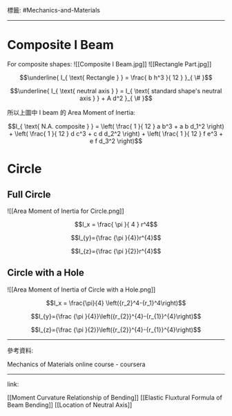 標籤: #Mechanics-and-Materials 

---

# Composite I Beam

For composite shapes:
![[Composite I Beam.jpg]]
![[Rectangle Part.jpg]]

$$\underline{ I_{ \text{ Rectangle } } = 
\frac{ b h^3 }{ 12 } }_{ \# }$$

$$\underline{ I_{ \text{ neutral axis } } = I_{ \text{ standard shape's neutral axis } } + A d^2 }_{ \# }$$

所以上圖中 I beam 的 Area Moment of Inertia:

$$I_{ \text{ N.A. composite } } = \left( \frac{ 1 }{ 12 } a b^3 + a b d_1^2 \right) + \left( \frac{ 1 }{ 12 } d c^3 + c d d_2^2 \right) + \left( \frac{ 1 }{ 12 } f e^3 + e f d_3^2 \right)$$

# Circle

## Full Circle

![[Area Moment of Inertia for Circle.png]]

$$I_x = \frac{ \pi }{ 4 } r^4$$
  
$$I_{y}={\frac {\pi }{4}}r^{4}$$  
  
$$I_{z}={\frac {\pi }{2}}r^{4}$$

## Circle with a Hole

![[Area Moment of Inertia of Circle with a Hole.png]]

$$I_x = \frac{\pi}{4} \left({r_2}^4-{r_1}^4\right)$$  
  
$$I_{y}={\frac {\pi }{4}}\left({r_{2}}^{4}-{r_{1}}^{4}\right)$$  
  
$$I_{z}={\frac {\pi }{2}}\left({r_{2}}^{4}-{r_{1}}^{4}\right)$$

---

參考資料:

Mechanics of Materials online course - coursera

---

link:

[[Moment Curvature Relationship of Bending]]
[[Elastic Fluxtural Formula of Beam Bending]]
[[Location of Neutral Axis]]